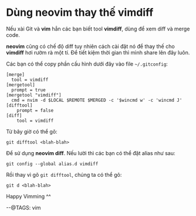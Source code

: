 # Dùng neovim thay thế vimdiff

Nếu xài Git và **vim** hẳn các bạn biết tool **vimdiff**, dùng để xem diff và merge code. 

**neovim** cũng có chế độ diff tuy nhiên cách cài đặt nó để thay thế cho **vimdiff** hơi rườm rà một tí. Để tiết kiệm thời gian thì mình share lên đây luôn. 

Các bạn có thể copy phần cấu hình dưới đây vào file `~/.gitconfig`:

```
[merge]
  tool = vimdiff
[mergetool]
  prompt = true
[mergetool "vimdiff"]
  cmd = nvim -d $LOCAL $REMOTE $MERGED -c '$wincmd w' -c 'wincmd J'
[difftool]
	prompt = false
[diff]
	tool = vimdiff
```

Từ bây giờ có thể gõ: 

```
git difftool <blah-blah>
```

Để sử dụng **neovim diff**. Nếu lười thì các bạn có thể đặt alias như sau:

```
git config --global alias.d vimdiff
```

Rồi thay vì gõ `git difftool`, chúng ta có thể gõ:

```
git d <blah-blah>
```

Happy Vimming ^^

--@TAGS: vim
